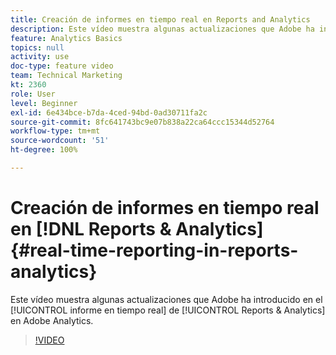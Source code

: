 ```yaml
---
title: Creación de informes en tiempo real en Reports and Analytics
description: Este vídeo muestra algunas actualizaciones que Adobe ha introducido en el informe en tiempo real de Reports & Analytics en Adobe Analytics.
feature: Analytics Basics
topics: null
activity: use
doc-type: feature video
team: Technical Marketing
kt: 2360
role: User
level: Beginner
exl-id: 6e434bce-b7da-4ced-94bd-0ad30711fa2c
source-git-commit: 8fc641743bc9e07b838a22ca64ccc15344d52764
workflow-type: tm+mt
source-wordcount: '51'
ht-degree: 100%

---
```


# Creación de informes en tiempo real en [!DNL Reports & Analytics] {#real-time-reporting-in-reports-analytics}

Este vídeo muestra algunas actualizaciones que Adobe ha introducido en el [!UICONTROL informe en tiempo real] de [!UICONTROL Reports &amp; Analytics] en Adobe Analytics.

>[!VIDEO](https://video.tv.adobe.com/v/25454/?quality=12&learn=on)
